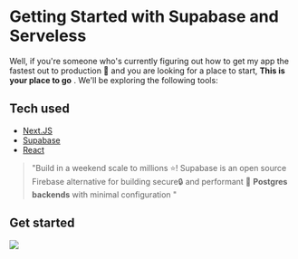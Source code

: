 # Getting Started with Supabase and Serveless

Well, if you're someone who's currently figuring out how to get my app the fastest out to production 🚀 and you are looking for a
place to start, **This is your place to go** . We'll be exploring the following tools:

## Tech used

- [Next.JS](https://nextjs.org)
- [Supabase](https://supabase.io)
- [React](https://reactjs.org)

> "Build in a weekend scale to millions ⭐!
> Supabase is an open source Firebase alternative for building secure🔒 and performant 🚄 **Postgres backends** with minimal configuration "

## Get started

 <a href="https://github.com/codespaces/new?skip_quickstart=true&machine=standardLinux32gb&repo=647223225&ref=typescript-brainstorming&devcontainer_path=.devcontainer%2Fdevcontainer.json&geo=SoutheastAsia">
  <img src="https://img.shields.io/badge/Visual%20Studio%20Code-0078d7.svg?style=for-the-badge&logo=visual-studio-code&logoColor=white"/>
</a>
